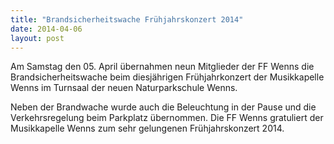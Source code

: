 ```yaml
---
title: "Brandsicherheitswache Frühjahrskonzert 2014"
date: 2014-04-06
layout: post
---
```


Am Samstag den 05. April übernahmen neun Mitglieder der FF Wenns die Brandsicherheitswache beim diesjährigen Frühjahrkonzert der Musikkapelle Wenns im Turnsaal der neuen Naturparkschule Wenns.

Neben der Brandwache wurde auch die Beleuchtung in der Pause und die Verkehrsregelung beim Parkplatz übernommen. Die FF Wenns gratuliert der Musikkapelle Wenns zum sehr gelungenen Frühjahrskonzert 2014.